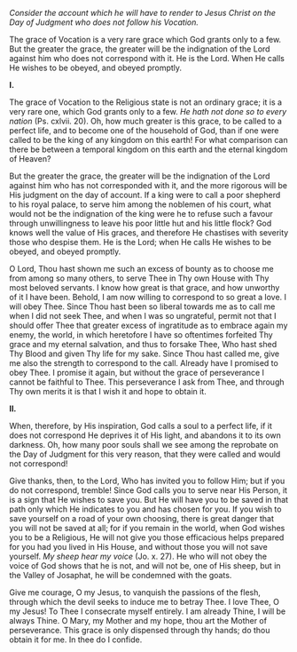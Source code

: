 
*Consider the account which he will have to render to Jesus Christ on the Day of Judgment who does not follow his Vocation.*

The grace of Vocation is a very rare grace which God grants only to a few. But the greater the grace, the greater will be the indignation of the Lord against him who does not correspond with it. He is the Lord. When He calls He wishes to be obeyed, and obeyed promptly.

**I\.**

The grace of Vocation to the Religious state is not an ordinary grace; it is a very rare one, which God grants only to a few. *He hath not done so to every nation* (Ps. cxlvii. 20). Oh, how much greater is this grace, to be called to a perfect life, and to become one of the household of God, than if one were called to be the king of any kingdom on this earth! For what comparison can there be between a temporal kingdom on this earth and the eternal kingdom of Heaven?

But the greater the grace, the greater will be the indignation of the Lord against him who has not corresponded with it, and the more rigorous will be His judgment on the day of account. If a king were to call a poor shepherd to his royal palace, to serve him among the noblemen of his court, what would not be the indignation of the king were he to refuse such a favour through unwillingness to leave his poor little hut and his little flock? God knows well the value of His graces, and therefore He chastises with severity those who despise them. He is the Lord; when He calls He wishes to be obeyed, and obeyed promptly.

O Lord, Thou hast shown me such an excess of bounty as to choose me from among so many others, to serve Thee in Thy own House with Thy most beloved servants. I know how great is that grace, and how unworthy of it I have been. Behold, I am now willing to correspond to so great a love. I will obey Thee. Since Thou hast been so liberal towards me as to call me when I did not seek Thee, and when I was so ungrateful, permit not that I should offer Thee that greater excess of ingratitude as to embrace again my enemy, the world, in which heretofore I have so oftentimes forfeited Thy grace and my eternal salvation, and thus to forsake Thee, Who hast shed Thy Blood and given Thy life for my sake. Since Thou hast called me, give me also the strength to correspond to the call. Already have I promised to obey Thee. I promise it again, but without the grace of perseverance I cannot be faithful to Thee. This perseverance I ask from Thee, and through Thy own merits it is that I wish it and hope to obtain it.

**II\.**

When, therefore, by His inspiration, God calls a soul to a perfect life, if it does not correspond He deprives it of His light, and abandons it to its own darkness. Oh, how many poor souls shall we see among the reprobate on the Day of Judgment for this very reason, that they were called and would not correspond!

Give thanks, then, to the Lord, Who has invited you to follow Him; but if you do not correspond, tremble! Since God calls you to serve near His Person, it is a sign that He wishes to save you. But He will have you to be saved in that path only which He indicates to you and has chosen for you. If you wish to save yourself on a road of your own choosing, there is great danger that you will not be saved at all; for if you remain in the world, when God wishes you to be a Religious, He will not give you those efficacious helps prepared for you had you lived in His House, and without those you will not save yourself. *My sheep hear my voice* (Jo. x. 27). He who will not obey the voice of God shows that he is not, and will not be, one of His sheep, but in the Valley of Josaphat, he will be condemned with the goats.

Give me courage, O my Jesus, to vanquish the passions of the flesh, through which the devil seeks to induce me to betray Thee. I love Thee, O my Jesus! To Thee I consecrate myself entirely. I am already Thine, I will be always Thine. O Mary, my Mother and my hope, thou art the Mother of perseverance. This grace is only dispensed through thy hands; do thou obtain it for me. In thee do I confide.

